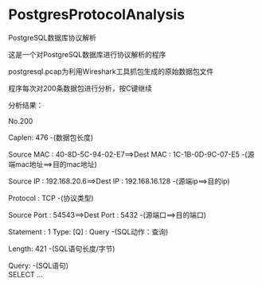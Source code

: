 # PostgresProtocolAnalysis
PostgreSQL数据库协议解析

这是一个对PostgreSQL数据库进行协议解析的程序

postgresql.pcap为利用Wireshark工具抓包生成的原始数据包文件

程序每次对200条数据包进行分析，按C键继续

分析结果：

No.200	

Caplen: 476								-(数据包长度)

Source MAC : 40-8D-5C-94-02-E7==>Dest   MAC : 1C-1B-0D-9C-07-E5		-(源端mac地址==>目的mac地址)

Source IP : 192.168.20.6==>Dest   IP : 192.168.16.128			-(源端ip==>目的ip)

Protocol : TCP								-(协议类型)

Source Port : 54543==>Dest   Port : 5432				-(源端口==>目的端口)

Statement : 1
Type: [Q] : Query							-(SQL动作：查询)

Length: 421 								-(SQL语句长度/字节)

Query: 									-(SQL语句)	
SELECT ...

	

